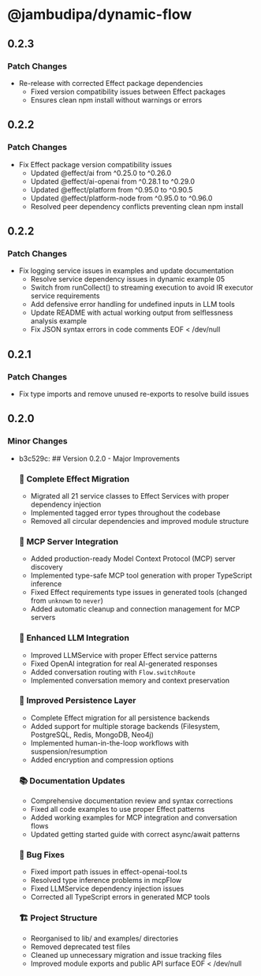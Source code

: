 # @jambudipa/dynamic-flow

## 0.2.3

### Patch Changes

- Re-release with corrected Effect package dependencies
  - Fixed version compatibility issues between Effect packages
  - Ensures clean npm install without warnings or errors

## 0.2.2

### Patch Changes

- Fix Effect package version compatibility issues
  - Updated @effect/ai from ^0.25.0 to ^0.26.0
  - Updated @effect/ai-openai from ^0.28.1 to ^0.29.0
  - Updated @effect/platform from ^0.95.0 to ^0.90.5
  - Updated @effect/platform-node from ^0.95.0 to ^0.96.0
  - Resolved peer dependency conflicts preventing clean npm install

## 0.2.2

### Patch Changes

- Fix logging service issues in examples and update documentation
  - Resolve service dependency issues in dynamic example 05
  - Switch from runCollect() to streaming execution to avoid IR executor service requirements
  - Add defensive error handling for undefined inputs in LLM tools
  - Update README with actual working output from selflessness analysis example
  - Fix JSON syntax errors in code comments
    EOF < /dev/null

## 0.2.1

### Patch Changes

- Fix type imports and remove unused re-exports to resolve build issues

## 0.2.0

### Minor Changes

- b3c529c: ## Version 0.2.0 - Major Improvements

  ### 🎯 Complete Effect Migration
  - Migrated all 21 service classes to Effect Services with proper dependency injection
  - Implemented tagged error types throughout the codebase
  - Removed all circular dependencies and improved module structure

  ### 🔌 MCP Server Integration
  - Added production-ready Model Context Protocol (MCP) server discovery
  - Implemented type-safe MCP tool generation with proper TypeScript inference
  - Fixed Effect requirements type issues in generated tools (changed from `unknown` to `never`)
  - Added automatic cleanup and connection management for MCP servers

  ### 🤖 Enhanced LLM Integration
  - Improved LLMService with proper Effect service patterns
  - Fixed OpenAI integration for real AI-generated responses
  - Added conversation routing with `Flow.switchRoute`
  - Implemented conversation memory and context preservation

  ### 🔄 Improved Persistence Layer
  - Complete Effect migration for all persistence backends
  - Added support for multiple storage backends (Filesystem, PostgreSQL, Redis, MongoDB, Neo4j)
  - Implemented human-in-the-loop workflows with suspension/resumption
  - Added encryption and compression options

  ### 📚 Documentation Updates
  - Comprehensive documentation review and syntax corrections
  - Fixed all code examples to use proper Effect patterns
  - Added working examples for MCP integration and conversation flows
  - Updated getting started guide with correct async/await patterns

  ### 🐛 Bug Fixes
  - Fixed import path issues in effect-openai-tool.ts
  - Resolved type inference problems in mcpFlow
  - Fixed LLMService dependency injection issues
  - Corrected all TypeScript errors in generated MCP tools

  ### 🏗️ Project Structure
  - Reorganised to lib/ and examples/ directories
  - Removed deprecated test files
  - Cleaned up unnecessary migration and issue tracking files
  - Improved module exports and public API surface
    EOF < /dev/null
